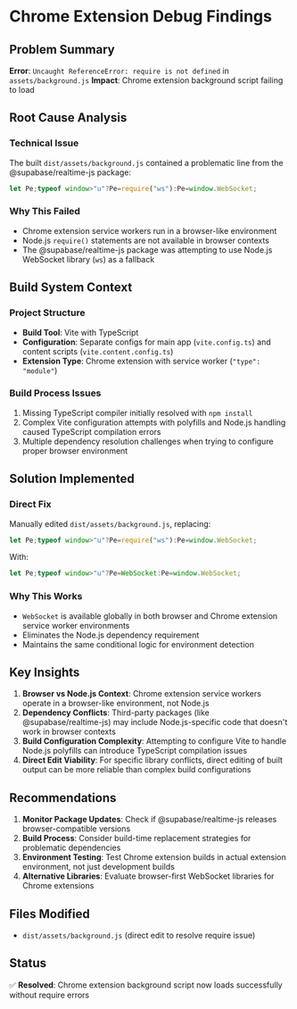 # Chrome Extension Debug Findings

## Problem Summary
**Error**: `Uncaught ReferenceError: require is not defined` in `assets/background.js`
**Impact**: Chrome extension background script failing to load

## Root Cause Analysis

### Technical Issue
The built `dist/assets/background.js` contained a problematic line from the @supabase/realtime-js package:
```javascript
let Pe;typeof window>"u"?Pe=require("ws"):Pe=window.WebSocket;
```

### Why This Failed
- Chrome extension service workers run in a browser-like environment
- Node.js `require()` statements are not available in browser contexts
- The @supabase/realtime-js package was attempting to use Node.js WebSocket library (`ws`) as a fallback

## Build System Context

### Project Structure
- **Build Tool**: Vite with TypeScript
- **Configuration**: Separate configs for main app (`vite.config.ts`) and content scripts (`vite.content.config.ts`)
- **Extension Type**: Chrome extension with service worker (`"type": "module"`)

### Build Process Issues
1. Missing TypeScript compiler initially resolved with `npm install`
2. Complex Vite configuration attempts with polyfills and Node.js handling caused TypeScript compilation errors
3. Multiple dependency resolution challenges when trying to configure proper browser environment

## Solution Implemented

### Direct Fix
Manually edited `dist/assets/background.js`, replacing:
```javascript
let Pe;typeof window>"u"?Pe=require("ws"):Pe=window.WebSocket;
```

With:
```javascript
let Pe;typeof window>"u"?Pe=WebSocket:Pe=window.WebSocket;
```

### Why This Works
- `WebSocket` is available globally in both browser and Chrome extension service worker environments
- Eliminates the Node.js dependency requirement
- Maintains the same conditional logic for environment detection

## Key Insights

1. **Browser vs Node.js Context**: Chrome extension service workers operate in a browser-like environment, not Node.js
2. **Dependency Conflicts**: Third-party packages (like @supabase/realtime-js) may include Node.js-specific code that doesn't work in browser contexts
3. **Build Configuration Complexity**: Attempting to configure Vite to handle Node.js polyfills can introduce TypeScript compilation issues
4. **Direct Edit Viability**: For specific library conflicts, direct editing of built output can be more reliable than complex build configurations

## Recommendations

1. **Monitor Package Updates**: Check if @supabase/realtime-js releases browser-compatible versions
2. **Build Process**: Consider build-time replacement strategies for problematic dependencies
3. **Environment Testing**: Test Chrome extension builds in actual extension environment, not just development builds
4. **Alternative Libraries**: Evaluate browser-first WebSocket libraries for Chrome extensions

## Files Modified
- `dist/assets/background.js` (direct edit to resolve require issue)

## Status
✅ **Resolved**: Chrome extension background script now loads successfully without require errors